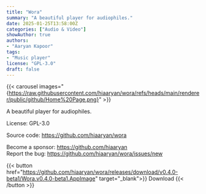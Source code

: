 ```yaml
---
title: "Wora"
summary: "A beautiful player for audiophiles."
date: 2025-01-25T13:58:00Z
categories: ["Audio & Video"]
showAuthor: true
authors:
- "Aaryan Kapoor"
tags: 
- "Music player"
license: "GPL-3.0"
draft: false
---
```


{{< carousel images="{https://raw.githubusercontent.com/hiaaryan/wora/refs/heads/main/renderer/public/github/Home%20Page.png}" >}}

A beautiful player for audiophiles.

License: GPL-3.0

Source code: <https://github.com/hiaaryan/wora>  

Become a sponsor: <https://github.com/hiaaryan>  
Report the bug: <https://github.com/hiaaryan/wora/issues/new>  

{{< button href="https://github.com/hiaaryan/wora/releases/download/v0.4.0-beta1/Wora.v0.4.0-beta1.AppImage" target="_blank">}}
Download
{{< /button >}}
